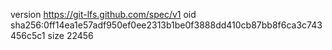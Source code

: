 version https://git-lfs.github.com/spec/v1
oid sha256:0ff14ea1e57adf950ef0ee2313b1be0f3888dd410cb87bb8f6ca3c743456c5c1
size 22456

